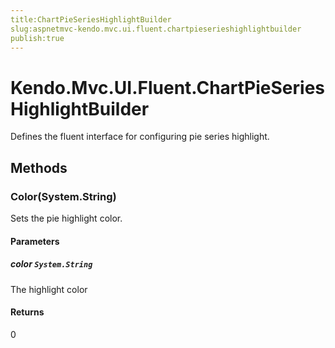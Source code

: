 ```yaml
---
title:ChartPieSeriesHighlightBuilder
slug:aspnetmvc-kendo.mvc.ui.fluent.chartpieserieshighlightbuilder
publish:true
---
```


# Kendo.Mvc.UI.Fluent.ChartPieSeriesHighlightBuilder
Defines the fluent interface for configuring pie series highlight.



## Methods

### Color(System.String)
Sets the pie highlight color.


#### Parameters

##### color `System.String`
The highlight color



#### Returns
0



